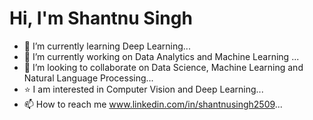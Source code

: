 # Hi, I'm Shantnu Singh

- 👀 I’m currently learning Deep Learning...
- 🌱 I’m currently working on Data Analytics and Machine Learning ...
- 💞️ I’m looking to collaborate on Data Science, Machine Learning and Natural Language Processing...
- :star: I am interested in Computer Vision and Deep Learning...
- 📫 How to reach me  www.linkedin.com/in/shantnusingh2509...

<!---
Shantnu25/Shantnu25 is a ✨ special ✨ repository because its `README.md` (this file) appears on your GitHub profile.
You can click the Preview link to take a look at your changes.
--->
